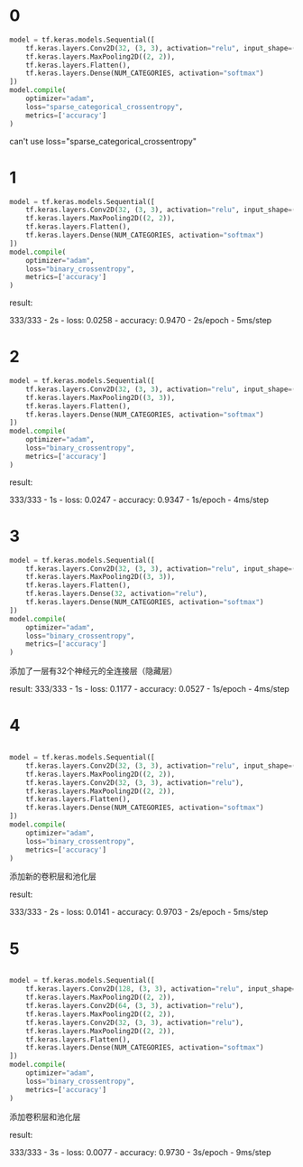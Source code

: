# 0

```python
model = tf.keras.models.Sequential([
    tf.keras.layers.Conv2D(32, (3, 3), activation="relu", input_shape=(IMG_WIDTH, IMG_HEIGHT, 3)),
    tf.keras.layers.MaxPooling2D((2, 2)),
    tf.keras.layers.Flatten(),
    tf.keras.layers.Dense(NUM_CATEGORIES, activation="softmax")
])
model.compile(
    optimizer="adam",
    loss="sparse_categorical_crossentropy",
    metrics=['accuracy']
)
```

can't use loss="sparse_categorical_crossentropy"

# 1

```python
model = tf.keras.models.Sequential([
    tf.keras.layers.Conv2D(32, (3, 3), activation="relu", input_shape=(IMG_WIDTH, IMG_HEIGHT, 3)),
    tf.keras.layers.MaxPooling2D((2, 2)),
    tf.keras.layers.Flatten(),
    tf.keras.layers.Dense(NUM_CATEGORIES, activation="softmax")
])
model.compile(
    optimizer="adam",
    loss="binary_crossentropy",
    metrics=['accuracy']
)
```

result:

333/333 - 2s - loss: 0.0258 - accuracy: 0.9470 - 2s/epoch - 5ms/step

# 2
```python
model = tf.keras.models.Sequential([
    tf.keras.layers.Conv2D(32, (3, 3), activation="relu", input_shape=(IMG_WIDTH, IMG_HEIGHT, 3)),
    tf.keras.layers.MaxPooling2D((3, 3)),
    tf.keras.layers.Flatten(),
    tf.keras.layers.Dense(NUM_CATEGORIES, activation="softmax")
])
model.compile(
    optimizer="adam",
    loss="binary_crossentropy",
    metrics=['accuracy']
)
```

result:

333/333 - 1s - loss: 0.0247 - accuracy: 0.9347 - 1s/epoch - 4ms/step

# 3
```python
model = tf.keras.models.Sequential([
    tf.keras.layers.Conv2D(32, (3, 3), activation="relu", input_shape=(IMG_WIDTH, IMG_HEIGHT, 3)),
    tf.keras.layers.MaxPooling2D((3, 3)),
    tf.keras.layers.Flatten(),
    tf.keras.layers.Dense(32, activation="relu"),
    tf.keras.layers.Dense(NUM_CATEGORIES, activation="softmax")
])
model.compile(
    optimizer="adam",
    loss="binary_crossentropy",
    metrics=['accuracy']
)
```

添加了一层有32个神经元的全连接层（隐藏层）

result:
333/333 - 1s - loss: 0.1177 - accuracy: 0.0527 - 1s/epoch - 4ms/step

# 4

```python

model = tf.keras.models.Sequential([
    tf.keras.layers.Conv2D(32, (3, 3), activation="relu", input_shape=(IMG_WIDTH, IMG_HEIGHT, 3)),
    tf.keras.layers.MaxPooling2D((2, 2)),
    tf.keras.layers.Conv2D(32, (3, 3), activation="relu"),
    tf.keras.layers.MaxPooling2D((2, 2)),
    tf.keras.layers.Flatten(),
    tf.keras.layers.Dense(NUM_CATEGORIES, activation="softmax")
])
model.compile(
    optimizer="adam",
    loss="binary_crossentropy",
    metrics=['accuracy']
)
```

添加新的卷积层和池化层

result:

333/333 - 2s - loss: 0.0141 - accuracy: 0.9703 - 2s/epoch - 5ms/step

# 5 
```python

model = tf.keras.models.Sequential([
    tf.keras.layers.Conv2D(128, (3, 3), activation="relu", input_shape=(IMG_WIDTH, IMG_HEIGHT, 3)),
    tf.keras.layers.MaxPooling2D((2, 2)),
    tf.keras.layers.Conv2D(64, (3, 3), activation="relu"),
    tf.keras.layers.MaxPooling2D((2, 2)),
    tf.keras.layers.Conv2D(32, (3, 3), activation="relu"),
    tf.keras.layers.MaxPooling2D((2, 2)),
    tf.keras.layers.Flatten(),
    tf.keras.layers.Dense(NUM_CATEGORIES, activation="softmax")
])
model.compile(
    optimizer="adam",
    loss="binary_crossentropy",
    metrics=['accuracy']
)
```

添加卷积层和池化层

result:

333/333 - 3s - loss: 0.0077 - accuracy: 0.9730 - 3s/epoch - 9ms/step
